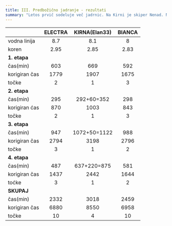 ```yaml
---
title: III. Predbožično jadranje - rezultati
summary: "Letos prvič sodeluje več jadrnic. Na Kirni je skiper Nenad. Na Bianki pa Janč. Na Electri je posadka: Janez, Iztok, Bine, Brane in Roman."
---
```


|					| ELECTRA	| KIRNA(Elan33)	| BIANCA 	|
|-------------------|:---------:|:-------------:|:---------:|
| vodna linija		| 8.7		| 8.1			| 8 		|
| koren				| 2.95		| 2.85			| 2.83 		|
| **1. etapa** 		|			|				|			|
| čas(min)			| 603		| 669			| 592		|
| korigiran čas		| 1779		| 1907			| 1675		|
| točke				| 2			| 1				| 3			|
| **2. etapa** 		|			|				|			|
| čas(min)			| 295		| 292+60=352	| 298		|
| korigiran ćas		| 870		| 1003			| 843		|
| točke				| 2			| 1				| 3			|
| **3. etapa** 		|			|				|			|
| čas(min)			| 947		| 1072+50=1122	| 988		|
| korigiran čas		| 2794		| 3198			| 2796		|
| točke				| 3			| 1				| 2			|
| **4. etapa** 		|			|				|			|
| čas(min)			| 487		| 637+220=875	| 581		|
| korigiran čas		| 1437		| 2442			| 1644		|
| toćke				| 3			| 1				| 2			|
| **SKUPAJ** 		|			|				|			|
| čas(min)			| 2332		| 3018			| 2459		|
| korigiran čas		| 6880		| 8550			| 6958		|
| točke				| 10		| 4				| 10		|
